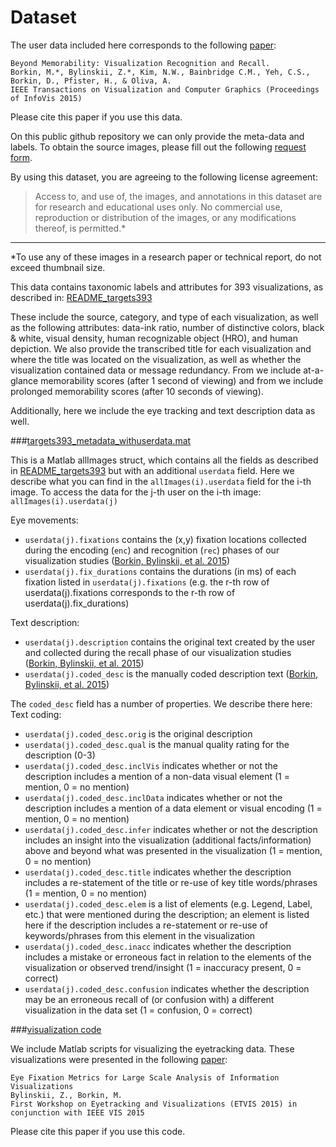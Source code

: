 # Dataset

The user data included here corresponds to the following [paper](http://vcg.seas.harvard.edu/files/pfister/files/infovis_submission251-camera.pdf): 

```
Beyond Memorability: Visualization Recognition and Recall.
Borkin, M.*, Bylinskii, Z.*, Kim, N.W., Bainbridge C.M., Yeh, C.S., Borkin, D., Pfister, H., & Oliva, A.
IEEE Transactions on Visualization and Computer Graphics (Proceedings of InfoVis 2015)
```

Please cite this paper if you use this data.

On this public github repository we can only provide the meta-data and labels.
To obtain the source images, please fill out the following [request form](http://massvis.mit.edu/#data).

By using this dataset, you are agreeing to the following license agreement:
> Access to, and use of, the images, and annotations in this dataset are for research and educational uses only. No commercial use, reproduction or distribution of the images, or any modifications thereof, is permitted.* 

---

*To use any of these images in a research paper or technical report, do not exceed thumbnail size.

This data contains taxonomic labels and attributes for 393 visualizations, as described in:
[README_targets393](https://github.com/massvis/dataset/blob/master/matlab_files/README_targets393.md) 

These include the source, category, and type of each visualization, as well as the following attributes: data-ink ratio, number of distinctive colors, black & white, visual density, human recognizable object (HRO), and human depiction. We also provide the transcribed title for each visualization and where the title was located on the visualization, as well as whether the visualization contained data or message redundancy. From we include at-a-glance memorability scores (after 1 second of viewing) and from we include prolonged memorability scores (after 10 seconds of viewing). 

Additionally, here we include the eye tracking and text description data as well.

###[targets393_metadata_withuserdata.mat](https://github.com/massvis/eyetracking/blob/master/matlab_files/targets393_metadata_withuserdata.mat)

This is a Matlab allImages struct, which contains all the fields as described in [README_targets393](https://github.com/massvis/dataset/blob/master/matlab_files/README_targets393.md) but with an additional `userdata` field.
Here we describe what you can find in the `allImages(i).userdata` field for the i-th image. To access the data for the j-th user on the i-th image: `allImages(i).userdata(j)`

Eye movements:
* `userdata(j).fixations` contains the (x,y) fixation locations collected during the encoding (`enc`) and recognition (`rec`) phases of our visualization studies ([Borkin, Bylinskii, et al. 2015](http://vcg.seas.harvard.edu/files/pfister/files/infovis_submission251-camera.pdf))
* `userdata(j).fix_durations` contains the durations (in ms) of each fixation listed in `userdata(j).fixations` (e.g. the r-th row of userdata(j).fixations corresponds to the r-th row of userdata(j).fix_durations)

Text description:
* `userdata(j).description` contains the original text created by the user and collected during the recall phase of our visualization studies ([Borkin, Bylinskii, et al. 2015](http://vcg.seas.harvard.edu/files/pfister/files/infovis_submission251-camera.pdf))
* `userdata(j).coded_desc` is the manually coded description text ([Borkin, Bylinskii, et al. 2015](http://vcg.seas.harvard.edu/files/pfister/files/infovis_submission251-camera.pdf))

The `coded_desc` field has a number of properties. We describe there here:
Text coding:
* `userdata(j).coded_desc.orig` is the original description
* `userdata(j).coded_desc.qual` is the manual quality rating for the description (0-3)
* `userdata(j).coded_desc.inclVis` indicates whether or not the description includes a mention of a non-data visual element (1 = mention, 0 = no mention)
* `userdata(j).coded_desc.inclData` indicates whether or not the description includes a mention of a data element or visual encoding (1 = mention, 0 = no mention)
* `userdata(j).coded_desc.infer` indicates whether or not the description includes an insight into the visualization (additional facts/information) above and beyond what was presented in the visualization (1 = mention, 0 = no mention)
* `userdata(j).coded_desc.title` indicates whether the description includes a re-statement of the title or re-use of key title words/phrases (1 = mention, 0 = no mention)
* `userdata(j).coded_desc.elem` is a list of elements (e.g. Legend, Label, etc.) that were mentioned during the description; an element is listed here if the description includes a re-statement or re-use of keywords/phrases from this element in the visualization
* `userdata(j).coded_desc.inacc` indicates whether the description includes a mistake or erroneous fact in relation to the elements of the visualization or observed trend/insight (1 = inaccuracy present, 0 = correct)
* `userdata(j).coded_desc.confusion` indicates whether the description may be an erroneous recall of (or confusion with) a different visualization in the data set (1 = confusion, 0 = correct)

###[visualization code](https://github.com/massvis/eyetracking/blob/master/matlab_files/visualizationCode)

We include Matlab scripts for visualizing the eyetracking data.
These visualizations were presented in the following [paper](http://web.mit.edu/zoya/www/Bylinskii_eyefixations_small.pdf):

```
Eye Fixation Metrics for Large Scale Analysis of Information Visualizations
Bylinskii, Z., Borkin, M.
First Workshop on Eyetracking and Visualizations (ETVIS 2015) in conjunction with IEEE VIS 2015
```

Please cite this paper if you use this code.


